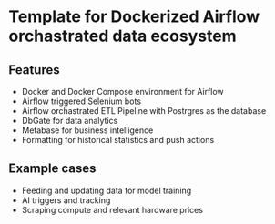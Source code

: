 # Template for Dockerized Airflow orchastrated data ecosystem

## Features

* Docker and Docker Compose environment for Airflow
* Airflow triggered Selenium bots
* Airflow orchastrated ETL Pipeline with Postrgres as the database
* DbGate for data analytics
* Metabase for business intelligence
* Formatting for historical statistics and push actions

## Example cases
* Feeding and updating data for model training
* AI triggers and tracking
* Scraping compute and relevant hardware prices
